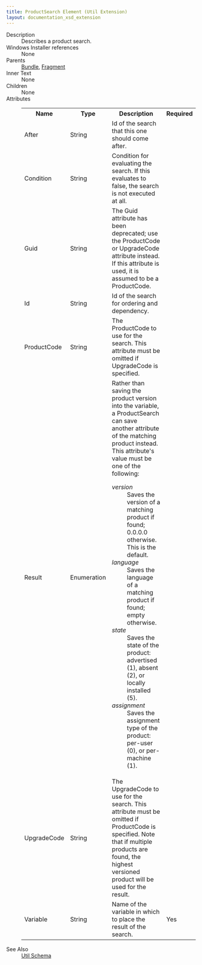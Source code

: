```yaml
---
title: ProductSearch Element (Util Extension)
layout: documentation_xsd_extension
---
```

<dl>
  <dt>Description</dt>
  <dd>Describes a product search.</dd>
  <dt>Windows Installer references</dt>
  <dd>None</dd>
  <dt>Parents</dt>
  <dd>
    <a href="../bundle/">Bundle</a>, <a href="../fragment/">Fragment</a></dd>
  <dt>Inner Text</dt>
  <dd>None</dd>
  <dt>Children</dt>
  <dd>None</dd>
  <dt>Attributes</dt>
  <dd>
    <table cellspacing="0" cellpadding="0" class="schema">
      <tr>
        <th width="15%">Name</th>
        <th width="15%">Type</th>
        <th width="65%">Description</th>
        <th width="15%">Required</th>
      </tr>
      <tr>
        <td>After</td>
        <td>String</td>
        <td>Id of the search that this one should come after.</td>
        <td>&nbsp;</td>
      </tr>
      <tr>
        <td>Condition</td>
        <td>String</td>
        <td>Condition for evaluating the search. If this evaluates to false, the search is not executed at all.</td>
        <td>&nbsp;</td>
      </tr>
      <tr>
        <td>Guid</td>
        <td>String</td>
        <td>The Guid attribute has been deprecated; use the ProductCode or UpgradeCode attribute instead. If this attribute is used, it is assumed to be a ProductCode.</td>
        <td>&nbsp;</td>
      </tr>
      <tr>
        <td>Id</td>
        <td>String</td>
        <td>Id of the search for ordering and dependency.</td>
        <td>&nbsp;</td>
      </tr>
      <tr>
        <td>ProductCode</td>
        <td>String</td>
        <td>The ProductCode to use for the search. This attribute must be omitted if UpgradeCode is specified.</td>
        <td>&nbsp;</td>
      </tr>
      <tr>
        <td>Result</td>
        <td>Enumeration</td>
        <td>                         Rather than saving the product version into the variable, a ProductSearch can save another attribute of the matching product instead.                       This attribute's value must be one of the following:<dl><dt class="enumerationValue"><dfn>version</dfn></dt><dd>Saves the version of a matching product if found; 0.0.0.0 otherwise. This is the default.</dd><dt class="enumerationValue"><dfn>language</dfn></dt><dd>Saves the language of a matching product if found; empty otherwise.</dd><dt class="enumerationValue"><dfn>state</dfn></dt><dd>Saves the state of the product: advertised (1), absent (2), or locally installed (5).</dd><dt class="enumerationValue"><dfn>assignment</dfn></dt><dd>Saves the assignment type of the product: per-user (0), or per-machine (1).</dd></dl></td>
        <td>&nbsp;</td>
      </tr>
      <tr>
        <td>UpgradeCode</td>
        <td>String</td>
        <td>The UpgradeCode to use for the search. This attribute must be omitted if ProductCode is specified. Note that if multiple products are found, the highest versioned product will be used for the result.</td>
        <td>&nbsp;</td>
      </tr>
      <tr>
        <td>Variable</td>
        <td>String</td>
        <td>Name of the variable in which to place the result of the search.</td>
        <td>Yes</td>
      </tr>
    </table>
  </dd>
  <dt>See Also</dt>
  <dd>
    <a href="../util">Util Schema</a>
  </dd>
</dl>
